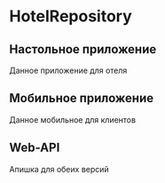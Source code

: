 # HotelRepository
## Настольное приложение
Данное приложение для отеля

## Мобильное приложение
Данное мобильное для клиентов

## Web-API
Апишка для обеих версий